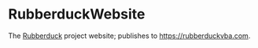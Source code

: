 ﻿# RubberduckWebsite  
The [Rubberduck](https://github.com/rubberduck-vba/Rubberduck) project website; publishes to https://rubberduckvba.com.